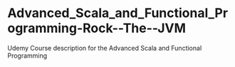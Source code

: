 # Advanced_Scala_and_Functional_Programming-Rock--The--JVM
Udemy Course description for the Advanced Scala and Functional Programming 

